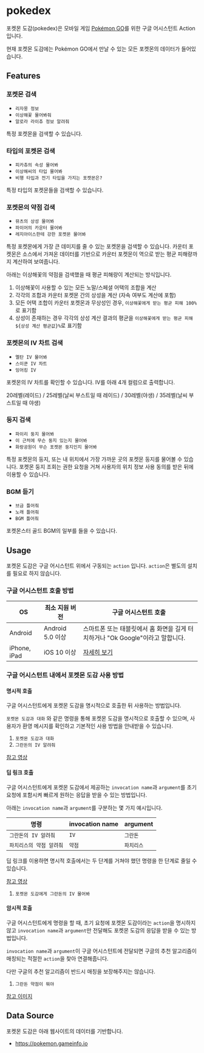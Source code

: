 # pokedex

포켓몬 도감(pokedex)은 모바일 게임 [Pokémon GO](https://www.pokemongo.com/)를 위한 구글 어시스턴트 Action 입니다.

현재 포켓몬 도감에는 Pokémon GO에서 만날 수 있는 모든 포켓몬의 데이터가 들어있습니다.

## Features

### 포켓몬 검색

- `리자몽 정보`
- `이상해꽃 물어봐줘`
- `알로라 라이츄 정보 알려줘`

특정 포켓몬을 검색할 수 있습니다.

### 타입의 포켓몬 검색

- `피카츄의 속성 물어봐`
- `이상해씨의 타입 물어봐`
- `비행 타입과 전기 타입을 가지는 포켓몬은?`

특정 타입의 포켓몬들을 검색할 수 있습니다.

### 포켓몬의 약점 검색

- `뮤츠의 상성 물어봐`
- `파이어의 카운터 물어봐`
- `레지아이스한테 강한 포켓몬 물어봐`

특정 포켓몬에게 가장 큰 데미지를 줄 수 있는 포켓몬을 검색할 수 있습니다.
카운터 포켓몬은 소스에서 가져온 데이터를 기반으로 카운터 포켓몬이 역으로 받는 평균 피해량까지 계산하여 보여줍니다.

아래는 이상해꽃의 약점을 검색했을 때 평균 피해량이 계산되는 방식입니다.

1. 이상해꽃이 사용할 수 있는 모든 노말/스페셜 어택의 조합을 계산
2. 각각의 조합과 카운터 포켓몬 간의 상성을 계산 (자속 여부도 계산에 포함)
3. 모든 어택 조합이 카운터 포켓몬과 무상성인 경우, `이상해꽃에게 받는 평균 피해 100%`로 표기함
4. 상성이 존재하는 경우 각각의 상성 계산 결과의 평균을 `이상해꽃에게 받는 평균 피해 ${상성 계산 평균값}%`로 표기함

### 포켓몬의 IV 차트 검색

- `멜탄 IV 물어봐`
- `스이쿤 IV 차트`
- `잉어킹 IV`

포켓몬의 IV 차트를 확인할 수 있습니다. IV를 아래 4개 컬럼으로 출력합니다.

20레벨(레이드) / 25레벨(날씨 부스트일 때 레이드) / 30레벨(야생) / 35레벨(날씨 부스트일 때 야생)

### 둥지 검색

- `파이리 둥지 물어봐`
- `이 근처에 무슨 둥지 있는지 물어봐`
- `화랑공원이 무슨 포켓몬 둥지인지 물어봐`

특정 포켓몬의 둥지, 또는 내 위치에서 가장 가까운 곳의 포켓몬 둥지를 물어볼 수 있습니다.
포켓몬 둥지 조회는 권한 요청을 거쳐 사용자의 위치 정보 사용 동의를 받은 뒤에 이용할 수 있습니다.

### BGM 듣기

- `브금 틀어줘`
- `노래 틀어줘`
- `BGM 틀어줘`

포켓몬스터 골드 BGM의 일부를 들을 수 있습니다.

## Usage

포켓몬 도감은 구글 어시스턴트 위에서 구동되는 `action` 입니다. `action`은 별도의 설치를 필요로 하지 않습니다.

### 구글 어시스턴트 호출 방법

| OS           | 최소 지원 버전       | 구글 어시스턴트 호출                                                                                       |
| ------------ | -------------- | ------------------------------------------------------------------------------------------------- |
| Android      | Android 5.0 이상 | 스마트폰 또는 태블릿에서 홈 화면을 길게 터치하거나 "Ok Google"이라고 말합니다.                                                 |
| iPhone, iPad | iOS 10 이상      | [자세히 보기](https://support.google.com/assistant/answer/7172657?co=GENIE.Platform%3DiOS&hl=ko&oco=1) |

### 구글 어시스턴트 내에서 포켓몬 도감 사용 방법

#### 명시적 호출

구글 어시스턴트에게 포켓몬 도감을 명시적으로 호출한 뒤 사용하는 방법입니다.

`포켓몬 도감과 대화` 와 같은 명령을 통해 포켓몬 도감을 명시적으로 호출할 수 있으며,
사용자가 환영 메시지를 확인하고 기본적인 사용 방법을 안내받을 수 있습니다.

1. `포켓몬 도감과 대화`
2. `그란돈의 IV 알려줘`

[참고 영상](https://youtu.be/xsqjDDMybVc)

#### 딥 링크 호출

구글 어시스턴트에게 포켓몬 도감에서 제공하는 `invocation name`과 `argument`를 초기 요청에 포함시켜 빠르게 원하는 응답을 받을 수 있는 방법입니다.

아래는 `invocation name`과 `argument`를 구분하는 몇 가지 예시입니다.

| 명령             | invocation name | argument |
| -------------- | --------------- | -------- |
| `그란돈의 IV 알려줘`  | `IV`            | `그란돈`    |
| `파치리스의 약점 알려줘` | `약점`            | `파치리스`   |

딥 링크를 이용하면 명시적 호출에서는 두 단계를 거쳐야 했던 명령을 한 단계로 줄일 수 있습니다.

[참고 영상](https://youtu.be/rExRwYy5nFE)

1. `포켓몬 도감에게 그란돈의 IV 물어봐`

#### 암시적 호출

구글 어시스턴트에게 명령을 할 때, 초기 요청에 포켓몬 도감이라는 `action`을 명시하지 않고  `invocation name`과 `argument`만 전달해도 포켓몬 도감의 응답을 받을 수 있는 방법입니다.

`invocation name`과 `argument`이 구글 어시스턴트에 전달되면 구글의 추천 알고리즘이 매칭되는 적절한 `action`을 찾아 연결해줍니다.

다만 구글의 추천 알고리즘이 반드시 매칭을 보장해주지는 않습니다.

1. `그란돈 약점이 뭐야`

[참고 이미지](https://i.imgur.com/kG6aNf2.jpg)

## Data Source

포켓몬 도감은 아래 웹사이트의 데이터를 기반합니다.

- <https://pokemon.gameinfo.io>

